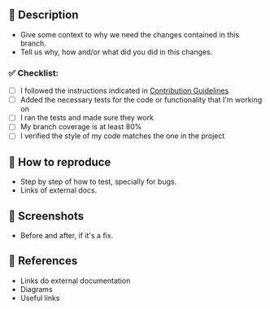## 📝 Description

- Give some context to why we need the changes contained in this branch. 
- Tell us why, how and/or what did you did in this changes. 

### ✅ Checklist:

- [ ] I followed the instructions indicated in [Contribution Guidelines](CONTRIBUTING.md)
- [ ] Added the necessary tests for the code or functionality that I'm working on
- [ ] I ran the tests and made sure they work
- [ ] My branch coverage is at least 80%
- [ ] I verified the style of my code matches the one in the project

## 🧰 How to reproduce

- Step by step of how to test, specially for bugs.
- Links of external docs.

## 📸 Screenshots

- Before and after, if it's a fix.

## 📄 References

- Links do external documentation
- Diagrams
- Useful links